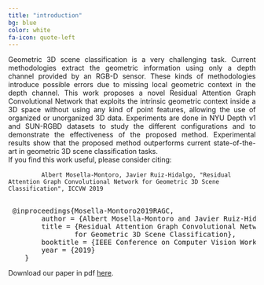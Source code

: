 ```yaml
---
title: "introduction"
bg: blue
color: white
fa-icon: quote-left
---
```

<div style="text-align: justify">
Geometric 3D scene classification is a very challenging task. Current methodologies extract the geometric information using only a depth channel provided by an RGB-D sensor. These kinds of methodologies introduce possible errors due to missing local geometric context in the depth channel. This work proposes a novel Residual Attention Graph Convolutional Network that exploits the intrinsic geometric context inside a 3D space without using any kind of point features, allowing the use of organized or unorganized 3D data. Experiments are done in NYU Depth v1 and SUN-RGBD datasets to study the different configurations and to demonstrate the effectiveness of the proposed method. Experimental results show that the proposed method outperforms current state-of-the-art in geometric 3D scene classification tasks.
</div>
If you find this work useful, please consider citing:

<div class="highlight">
	<pre class="highlight">
		<code>Albert Mosella-Montoro, Javier Ruiz-Hidalgo, "Residual Attention Graph Convolutional Network for Geometric 3D Scene Classification", ICCVW 2019</code>
	</pre>
</div>

<pre style="overflow:auto"> @inproceedings{Mosella-Montoro2019RAGC,
	    author = {Albert Mosella-Montoro and Javier Ruiz-Hidalgo},
	    title = {Residual Attention Graph Convolutional Network 
	    		for Geometric 3D Scene Classification},
	    booktitle = {IEEE Conference on Computer Vision Workshop (ICCVW)},
	    year = {2019}
	}
</pre>



Download our paper in pdf [here](https://arxiv.org/abs/1909.13470).
